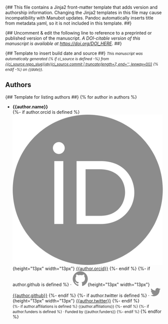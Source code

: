{##
  This file contains a Jinja2 front-matter template that adds version and authorship information.
  Changing the Jinja2 templates in this file may cause incompatibility with Manubot updates.
  Pandoc automatically inserts title from metadata.yaml, so it is not included in this template.
##}

{## Uncomment & edit the following line to reference to a preprinted or published version of the manuscript.
_A DOI-citable version of this manuscript is available at <https://doi.org/DOI_HERE>_.
##}

{## Template to insert build date and source ##}
<small><em>
This manuscript was automatically generated
{% if ci_source is defined -%}
from [{{ci_source.repo_slug}}@{{ci_source.commit | truncate(length=7, end='', leeway=0)}}](https://github.com/{{ci_source.repo_slug}}/tree/{{ci_source.commit}})
{% endif -%}
on {{date}}.
</em></small>

## Authors

{## Template for listing authors ##}
{% for author in authors %}
+ **{{author.name}}**<br>
  {%- if author.orcid is defined %}
    ![ORCID icon](images/orcid.svg){height="13px" width="13px"}
    [{{author.orcid}}](https://orcid.org/{{author.orcid}})
  {%- endif %}
  {%- if author.github is defined %}
    · ![GitHub icon](images/github.svg){height="13px" width="13px"}
    [{{author.github}}](https://github.com/{{author.github}})
  {%- endif %}
  {%- if author.twitter is defined %}
    · ![Twitter icon](images/twitter.svg){height="13px" width="13px"}
    [{{author.twitter}}](https://twitter.com/{{author.twitter}})
  {%- endif %}<br>
  <small>
  {%- if author.affiliations is defined %}
     {{author.affiliations}}
  {%- endif %}
  {%- if author.funders is defined %}
     · Funded by {{author.funders}}
  {%- endif %}
  </small>
{% endfor %}
